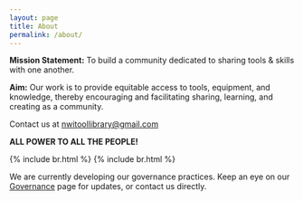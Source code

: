 ```yaml
---
layout: page
title: About
permalink: /about/
---
```

**Mission Statement:** To build a community dedicated to sharing tools & skills with one another.

**Aim:** Our work is to provide equitable access to tools, equipment, and knowledge, thereby encouraging and facilitating sharing, learning, and creating as a community.

Contact us at [nwitoollibrary@gmail.com](mailto:nwitoollibrary@gmail.com)

**ALL POWER TO ALL THE PEOPLE!**

{% include br.html %}
{% include br.html %}

We are currently developing our governance practices. Keep an eye on our [Governance](/about/governance) page for updates, or contact us directly.
